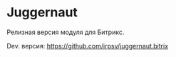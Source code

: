 # Juggernaut

Релизная версия модуля для Битрикс.

Dev. версия: https://github.com/irpsv/juggernaut.bitrix